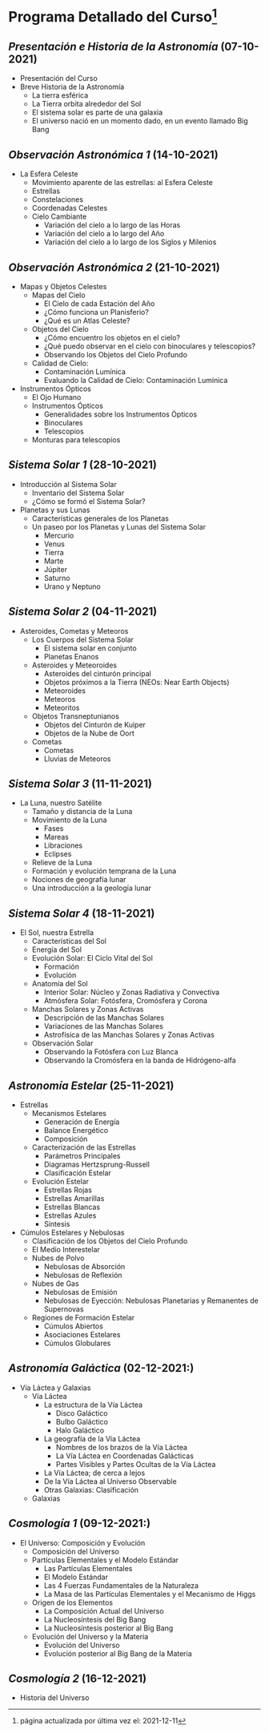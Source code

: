# Programa Detallado del Curso[^1]

## _Presentación e Historia de la Astronomía_ (07-10-2021)
* Presentación del Curso
* Breve Historia de la Astronomía
  * La tierra esférica
  * La Tierra orbita alrededor del Sol
  * El sistema solar es parte de una galaxia
  * El universo nació en un momento dado, en un evento llamado Big Bang

## _Observación Astronómica 1_ (14-10-2021)
* La Esfera Celeste
  * Movimiento aparente de las estrellas: al Esfera Celeste
  * Estrellas
  * Constelaciones
  * Coordenadas Celestes
  * Cielo Cambiante
    * Variación del cielo a lo largo de las Horas
    * Variación del cielo a lo largo del Año
    * Variación del cielo a lo largo de los Siglos y Milenios

## _Observación Astronómica 2_ (21-10-2021)
* Mapas y Objetos Celestes
  * Mapas del Cielo
    * El Cielo de cada Estación del Año
    * ¿Cómo funciona un Planisferio?
    * ¿Qué es un Atlas Celeste?
  * Objetos del Cielo
    * ¿Cómo encuentro los objetos en el cielo?
    * ¿Qué puedo observar en el cielo con binoculares y telescopios?
    * Observando los Objetos del Cielo Profundo
  * Calidad de Cielo:
    * Contaminación Lumínica
    * Evaluando la Calidad de Cielo: Contaminación Lumínica
* Instrumentos Ópticos
  * El Ojo Humano
  * Instrumentos Ópticos
    * Generalidades sobre los Instrumentos Ópticos
    * Binoculares
    * Telescopios
  * Monturas para telescopios

## _Sistema Solar 1_ (28-10-2021)
* Introducción al Sistema Solar
  * Inventario del Sistema Solar
  * ¿Cómo se formó el Sistema Solar?
* Planetas y sus Lunas
  * Características generales de los Planetas
  * Un paseo por los Planetas y Lunas del Sistema Solar
    * Mercurio
    * Venus
    * Tierra
    * Marte
    * Júpiter
    * Saturno
    * Urano y Neptuno

## _Sistema Solar 2_ (04-11-2021)
* Asteroides, Cometas y Meteoros
  * Los Cuerpos del Sistema Solar
    * El sistema solar en conjunto
    * Planetas Enanos
  * Asteroides y Meteoroides
    * Asteroides del cinturón principal
    * Objetos próximos a la Tierra (NEOs: Near Earth Objects)
    * Meteoroides
    * Meteoros
    * Meteoritos
  * Objetos Transneptunianos
    * Objetos del Cinturón de Kuiper
    * Objetos de la Nube de Oort
  * Cometas
    * Cometas
    * Lluvias de Meteoros

## _Sistema Solar 3_ (11-11-2021)
* La Luna, nuestro Satélite
  * Tamaño y distancia de la Luna
  * Movimiento de la Luna
    * Fases
    * Mareas
    * Libraciones
    * Eclipses
  * Relieve de la Luna
  * Formación y evolución temprana de la Luna
  * Nociones de geografía lunar
  * Una introducción a la geología lunar

## _Sistema Solar 4_ (18-11-2021)
* El Sol, nuestra Estrella
  * Características del Sol
  * Energía del Sol
  * Evolución Solar: El Ciclo Vital del Sol
    * Formación
    * Evolución
  * Anatomía del Sol
    * Interior Solar: Núcleo y Zonas Radiativa y Convectiva
    * Atmósfera Solar: Fotósfera, Cromósfera y Corona
  * Manchas Solares y Zonas Activas
    * Descripción de las Manchas Solares
    * Variaciones de las Manchas Solares
    * Astrofísica de las Manchas Solares y Zonas Activas
  * Observación Solar
    * Observando la Fotósfera con Luz Blanca
    * Observando la Cromósfera en la banda de Hidrógeno-alfa

## _Astronomía Estelar_ (25-11-2021)
* Estrellas
  * Mecanismos Estelares
    * Generación de Energía
    * Balance Energético
    * Composición
  * Caracterización de las Estrellas
    * Parámetros Principales
    * Diagramas Hertzsprung-Russell
    * Clasificación Estelar
  * Evolución Estelar
    * Estrellas Rojas
    * Estrellas Amarillas
    * Estrellas Blancas
    * Estrellas Azules
    * Síntesis
* Cúmulos Estelares y Nebulosas
  * Clasificación de los Objetos del Cielo Profundo
  * El Medio Interestelar
  * Nubes de Polvo
    * Nebulosas de Absorción
    * Nebulosas de Reflexión
  * Nubes de Gas
    * Nebulosas de Emisión
    * Nebulosas de Eyección: Nebulosas Planetarias y Remanentes de Supernovas
  * Regiones de Formación Estelar
    * Cúmulos Abiertos
    * Asociaciones Estelares
    * Cúmulos Globulares

## _Astronomía Galáctica_ (02-12-2021:)
* Vía Láctea y Galaxias
  * Vía Láctea
    * La estructura de la Vía Láctea
      * Disco Galáctico
      * Bulbo Galáctico
      * Halo Galáctico
    * La geografía de la Vía Láctea
      * Nombres de los brazos de la Vía Láctea
      * La Vía Láctea en Coordenadas Galácticas
      * Partes Visibles y Partes Ocultas de la Vía Láctea
    * La Vía Láctea; de cerca a lejos
    * De la Vía Láctea al Universo Observable
    * Otras Galaxias: Clasificación
  * Galaxias

## _Cosmología 1_ (09-12-2021:)
* El Universo: Composición y Evolución
  * Composición del Universo
  * Partículas Elementales y el Modelo Estándar
    * Las Partículas Elementales
    * El Modelo Estándar
    * Las 4 Fuerzas Fundamentales de la Naturaleza
    * La Masa de las Partículas Elementales y el Mecanismo de Higgs
  * Origen de los Elementos
    * La Composición Actual del Universo
    * La Nucleosíntesis del Big Bang
    * La Nucleosíntesis posterior al Big Bang
  * Evolución del Universo y la Materia
    * Evolución del Universo
    * Evolución posterior al Big Bang de la Materia

## _Cosmología 2_ (16-12-2021)
* Historia del Universo

[^1]: página actualizada por última vez el: 2021-12-11
